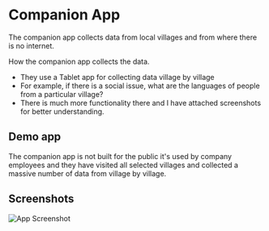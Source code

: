 
# Companion App

The companion app collects data from local villages and from where there is no internet.

How the companion app collects the data.

- They use a Tablet app for collecting data village by village
- For example, if there is a social issue, what are the languages of people from a particular village?
- There is much more functionality there and I have attached screenshots for better understanding.



## Demo app

The companion app is not built for the public it's used by company employees and they have visited all selected villages and collected a massive number of data from village by village.


## Screenshots

![App Screenshot](https://via.placeholder.com/468x300?text=App+Screenshot+Here)

